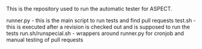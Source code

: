 This is the repository used to run the automatic tester for ASPECT.

runner.py - this is the main script to run tests and find pull requests
test.sh - this is executed after a revision is checked out and is supposed to run the tests
run.sh/runspecial.sh - wrappers around runner.py for cronjob and manual testing of pull requests
